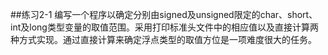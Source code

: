 ##练习2-1
编写一个程序以确定分别由signed及unsigned限定的char、short、int及long类型变量的取值范围。采用打印标准头文件中的相应值以及直接计算两种方式实现。通过直接计算来确定浮点类型的取值方位是一项难度很大的任务。
 